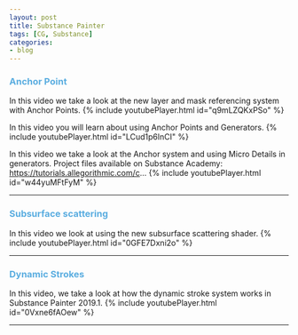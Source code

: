 ```yaml
---
layout: post
title: Substance Painter
tags: [CG, Substance]
categories:
- blog
---
```



### <span style="color:#5aade0">Anchor Point</span>
In this video we take a look at the new layer and mask referencing system with Anchor Points.
{% include youtubePlayer.html id="q9mLZQKxPSo" %}

In this video you will learn about using Anchor Points and Generators.
{% include youtubePlayer.html id="LCud1p6lnCI" %}

In this video we take a look at the Anchor system and using Micro Details in generators.
Project files available on Substance Academy: https://tutorials.allegorithmic.com/c...
{% include youtubePlayer.html id="w44yuMFtFyM" %}

---

### <span style="color:#5aade0">Subsurface scattering </span>
In this video we look at using the new subsurface scattering shader.
{% include youtubePlayer.html id="0GFE7Dxni2o" %}

---

### <span style="color:#5aade0">Dynamic Strokes </span>
In this video, we take a look at how the dynamic stroke system works in Substance Painter 2019.1.
{% include youtubePlayer.html id="0Vxne6fAOew" %}

---
